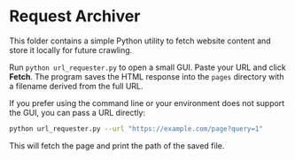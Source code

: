 # Request Archiver

This folder contains a simple Python utility to fetch website content and store it locally for future crawling.

Run `python url_requester.py` to open a small GUI. Paste your URL and click **Fetch**. The program saves the HTML response into the `pages` directory with a filename derived from the full URL.

If you prefer using the command line or your environment does not support the GUI, you can pass a URL directly:

```bash
python url_requester.py --url "https://example.com/page?query=1"
```

This will fetch the page and print the path of the saved file.
